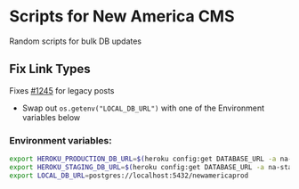 # Scripts for New America CMS

Random scripts for bulk DB updates

## Fix Link Types

Fixes [#1245](https://github.com/newamericafoundation/newamerica-cms/issues/1245) for legacy posts
- Swap out `os.getenv("LOCAL_DB_URL")` with one of the Environment variables below

### Environment variables:
```sh
export HEROKU_PRODUCTION_DB_URL=$(heroku config:get DATABASE_URL -a na-production)
export HEROKU_STAGING_DB_URL=$(heroku config:get DATABASE_URL -a na-staging)
export LOCAL_DB_URL=postgres://localhost:5432/newamericaprod
```
